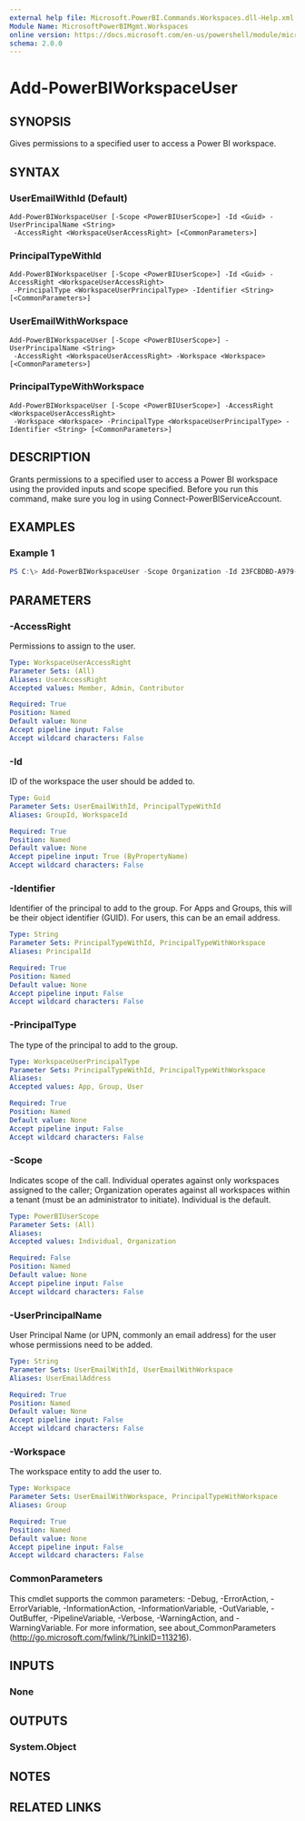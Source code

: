 ```yaml
---
external help file: Microsoft.PowerBI.Commands.Workspaces.dll-Help.xml
Module Name: MicrosoftPowerBIMgmt.Workspaces
online version: https://docs.microsoft.com/en-us/powershell/module/microsoftpowerbimgmt.workspaces/add-powerbiworkspaceuser?view=powerbi-ps
schema: 2.0.0
---
```


# Add-PowerBIWorkspaceUser

## SYNOPSIS
Gives permissions to a specified user to access a Power BI workspace.

## SYNTAX

### UserEmailWithId (Default)
```
Add-PowerBIWorkspaceUser [-Scope <PowerBIUserScope>] -Id <Guid> -UserPrincipalName <String>
 -AccessRight <WorkspaceUserAccessRight> [<CommonParameters>]
```

### PrincipalTypeWithId
```
Add-PowerBIWorkspaceUser [-Scope <PowerBIUserScope>] -Id <Guid> -AccessRight <WorkspaceUserAccessRight>
 -PrincipalType <WorkspaceUserPrincipalType> -Identifier <String> [<CommonParameters>]
```

### UserEmailWithWorkspace
```
Add-PowerBIWorkspaceUser [-Scope <PowerBIUserScope>] -UserPrincipalName <String>
 -AccessRight <WorkspaceUserAccessRight> -Workspace <Workspace> [<CommonParameters>]
```

### PrincipalTypeWithWorkspace
```
Add-PowerBIWorkspaceUser [-Scope <PowerBIUserScope>] -AccessRight <WorkspaceUserAccessRight>
 -Workspace <Workspace> -PrincipalType <WorkspaceUserPrincipalType> -Identifier <String> [<CommonParameters>]
```

## DESCRIPTION
Grants permissions to a specified user to access a Power BI workspace using the provided inputs and scope specified.
Before you run this command, make sure you log in using Connect-PowerBIServiceAccount.

## EXAMPLES

### Example 1
```powershell
PS C:\> Add-PowerBIWorkspaceUser -Scope Organization -Id 23FCBDBD-A979-45D8-B1C8-6D21E0F4BE50 -UserEmailAddress john@contoso.com -AccessRight Admin
```

## PARAMETERS

### -AccessRight
Permissions to assign to the user.

```yaml
Type: WorkspaceUserAccessRight
Parameter Sets: (All)
Aliases: UserAccessRight
Accepted values: Member, Admin, Contributor

Required: True
Position: Named
Default value: None
Accept pipeline input: False
Accept wildcard characters: False
```

### -Id
ID of the workspace the user should be added to.

```yaml
Type: Guid
Parameter Sets: UserEmailWithId, PrincipalTypeWithId
Aliases: GroupId, WorkspaceId

Required: True
Position: Named
Default value: None
Accept pipeline input: True (ByPropertyName)
Accept wildcard characters: False
```

### -Identifier
Identifier of the principal to add to the group. For Apps and Groups, this will be their object identifier (GUID). For users, this can be an email address.

```yaml
Type: String
Parameter Sets: PrincipalTypeWithId, PrincipalTypeWithWorkspace
Aliases: PrincipalId

Required: True
Position: Named
Default value: None
Accept pipeline input: False
Accept wildcard characters: False
```

### -PrincipalType
The type of the principal to add to the group.

```yaml
Type: WorkspaceUserPrincipalType
Parameter Sets: PrincipalTypeWithId, PrincipalTypeWithWorkspace
Aliases:
Accepted values: App, Group, User

Required: True
Position: Named
Default value: None
Accept pipeline input: False
Accept wildcard characters: False
```

### -Scope
Indicates scope of the call. Individual operates against only workspaces assigned to the caller; Organization operates against all workspaces within a tenant (must be an administrator to initiate). Individual is the default.

```yaml
Type: PowerBIUserScope
Parameter Sets: (All)
Aliases:
Accepted values: Individual, Organization

Required: False
Position: Named
Default value: None
Accept pipeline input: False
Accept wildcard characters: False
```

### -UserPrincipalName
User Principal Name (or UPN, commonly an email address) for the user whose permissions need to be added.

```yaml
Type: String
Parameter Sets: UserEmailWithId, UserEmailWithWorkspace
Aliases: UserEmailAddress

Required: True
Position: Named
Default value: None
Accept pipeline input: False
Accept wildcard characters: False
```

### -Workspace
The workspace entity to add the user to.

```yaml
Type: Workspace
Parameter Sets: UserEmailWithWorkspace, PrincipalTypeWithWorkspace
Aliases: Group

Required: True
Position: Named
Default value: None
Accept pipeline input: False
Accept wildcard characters: False
```

### CommonParameters
This cmdlet supports the common parameters: -Debug, -ErrorAction, -ErrorVariable, -InformationAction, -InformationVariable, -OutVariable, -OutBuffer, -PipelineVariable, -Verbose, -WarningAction, and -WarningVariable. For more information, see about_CommonParameters (http://go.microsoft.com/fwlink/?LinkID=113216).

## INPUTS

### None

## OUTPUTS

### System.Object

## NOTES

## RELATED LINKS
